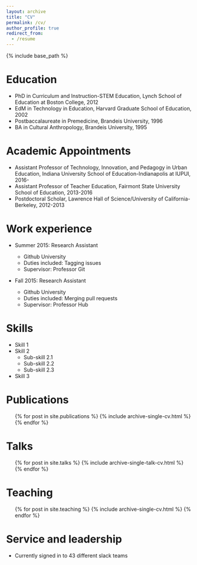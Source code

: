 ```yaml
---
layout: archive
title: "CV"
permalink: /cv/
author_profile: true
redirect_from:
  - /resume
---
```


{% include base_path %}

Education
======
* PhD in Curriculum and Instruction-STEM Education, Lynch School of Education at Boston College, 2012
* EdM in Technology in Education, Harvard Graduate School of Education, 2002
* Postbaccalaureate in Premedicine, Brandeis University, 1996
* BA in Cultural Anthropology, Brandeis University, 1995

Academic Appointments
======
* Assistant Professor of Technology, Innovation, and Pedagogy in Urban Education, Indiana University School of Education-Indianapolis at IUPUI, 2016-
* Assistant Professor of Teacher Education, Fairmont State University School of Education, 2013-2016
* Postdoctoral Scholar, Lawrence Hall of Science/University of California-Berkeley, 2012-2013

Work experience
======
* Summer 2015: Research Assistant
  * Github University
  * Duties included: Tagging issues
  * Supervisor: Professor Git

* Fall 2015: Research Assistant
  * Github University
  * Duties included: Merging pull requests
  * Supervisor: Professor Hub

Skills
======
* Skill 1
* Skill 2
  * Sub-skill 2.1
  * Sub-skill 2.2
  * Sub-skill 2.3
* Skill 3

Publications
======
  <ul>{% for post in site.publications %}
    {% include archive-single-cv.html %}
  {% endfor %}</ul>

Talks
======
  <ul>{% for post in site.talks %}
    {% include archive-single-talk-cv.html %}
  {% endfor %}</ul>

Teaching
======
  <ul>{% for post in site.teaching %}
    {% include archive-single-cv.html %}
  {% endfor %}</ul>

Service and leadership
======
* Currently signed in to 43 different slack teams
